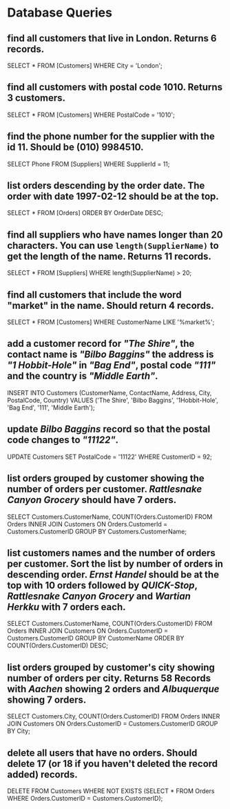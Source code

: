 # Database Queries

## find all customers that live in London. Returns 6 records.

SELECT * FROM [Customers] WHERE City = 'London';

## find all customers with postal code 1010. Returns 3 customers.

SELECT * FROM [Customers] WHERE PostalCode = '1010';

## find the phone number for the supplier with the id 11. Should be (010) 9984510.

SELECT Phone FROM [Suppliers] WHERE SupplierId = 11;

## list orders descending by the order date. The order with date 1997-02-12 should be at the top.

SELECT * FROM [Orders] ORDER BY OrderDate DESC;

## find all suppliers who have names longer than 20 characters. You can use `length(SupplierName)` to get the length of the name. Returns 11 records.

SELECT * FROM [Suppliers] WHERE length(SupplierName) > 20;

## find all customers that include the word "market" in the name. Should return 4 records.

SELECT * FROM [Customers] WHERE CustomerName LIKE '%market%';

## add a customer record for _"The Shire"_, the contact name is _"Bilbo Baggins"_ the address is _"1 Hobbit-Hole"_ in _"Bag End"_, postal code _"111"_ and the country is _"Middle Earth"_.

INSERT INTO Customers (CustomerName, ContactName, Address, City, PostalCode, Country)
VALUES ('The Shire', 'Bilbo Baggins', '1Hobbit-Hole', 'Bag End', '111', 'Middle Earth');

## update _Bilbo Baggins_ record so that the postal code changes to _"11122"_.

UPDATE Customers
SET PostalCode = '11122'
WHERE CustomerID = 92;

## list orders grouped by customer showing the number of orders per customer. _Rattlesnake Canyon Grocery_ should have 7 orders.

SELECT Customers.CustomerName, 
COUNT(Orders.CustomerID) FROM Orders INNER JOIN Customers ON Orders.CustomerId = Customers.CustomerID 
GROUP BY Customers.CustomerName;

## list customers names and the number of orders per customer. Sort the list by number of orders in descending order. _Ernst Handel_ should be at the top with 10 orders followed by _QUICK-Stop_, _Rattlesnake Canyon Grocery_ and _Wartian Herkku_ with 7 orders each.

SELECT Customers.CustomerName, 
COUNT(Orders.CustomerID) FROM Orders INNER JOIN Customers ON Orders.CustomerID = Customers.CustomerID 
GROUP BY CustomerName 
ORDER BY COUNT(Orders.CustomerID) DESC;

## list orders grouped by customer's city showing number of orders per city. Returns 58 Records with _Aachen_ showing 2 orders and _Albuquerque_ showing 7 orders.

SELECT Customers.City, 
COUNT(Orders.CustomerID) FROM Orders INNER JOIN Customers ON Orders.CustomerID = Customers.CustomerID 
GROUP BY City;

## delete all users that have no orders. Should delete 17 (or 18 if you haven't deleted the record added) records.

DELETE FROM Customers 
WHERE NOT EXISTS (SELECT * FROM Orders WHERE Orders.CustomerID = Customers.CustomerID);